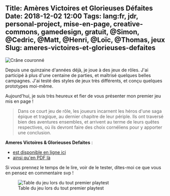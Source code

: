 Title: Amères Victoires et Glorieuses Défaites
Date: 2018-12-02 12:00
Tags: lang:fr, jdr, personal-project, mise-en-page, creative-commons, gamedesign, gratuit, @Simon, @Cedric, @Matt, @Henri, @Loïc, @Thomas, jeux
Slug: ameres-victoires-et-glorieuses-defaites
---

<img alt="Crâne couronné" src="images/2018/12/bone-1299051_1280.png" class="small-img">

Depuis une quinzaine d'années déjà, je joue à des jeux de rôles.
J'ai participé à plus d'une centaine de parties, et maîtrisé quelques belles campagnes.
J'ai testé des styles de jeux très différents, et conçu quelques prototypes moi-même.

Aujourd'hui, je suis très heureux et fier de vous présenter mon premier jeu mis en page !

> Dans ce court jeu de rôle, les joueurs incarnent les héros d'une saga épique et tragique, au dernier chapitre de leur périple.
> Ils ont traversé bien des aventures ensembles, et arrivent au terme de leurs quêtes respectives,
> où ils devront faire des choix cornéliens pour y apporter une conclusion.

**Ameres Victoires & Glorieuses Defaites** :

- [est disponible en ligne ici](https://lucas-c.github.io/jdr/gdav/)
- [ainsi qu'en PDF là](https://github.com/Lucas-C/jdr/releases/download/gdav-v1.1.1/gdav-v1.1.1.pdf)

Si vous prennez le temps de le lire, voir de le tester,
dites-moi ce que vous en pensez en commentaire svp !

<figure>
  <img alt="Table du jeu lors du tout premier playtest" src="images/2018/12/IMG_20181013_173455.jpg">
  <figcaption>Table du jeu lors du tout premier playtest</figcaption>
</figure>

<style>
.small-img { max-height: 16rem; }
article img {
    display: block;
    margin: 0 auto;
    max-height: 40rem;
}
article figcaption {
    text-align: center;
    font-style: italic;
}
</style>
